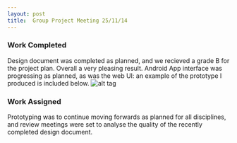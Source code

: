 ```yaml
---
layout: post
title:  Group Project Meeting 25/11/14
---
```


### Work Completed

Design document was completed as planned, and we recieved a grade B for the project plan. Overall a very pleasing result. Android App interface was progressing as planned, as was the web UI: an example of the prototype I produced is included below.
![alt tag](https://raw.github.com/kil7/kil7.gitub.io/master/prototype.png)

### Work Assigned

Prototyping was to continue moving forwards as planned for all disciplines, and review meetings were set to analyse the quality of the recently completed design document.
